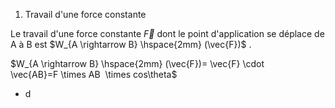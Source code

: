 1) Travail d'une force constante 





Le travail d'une force constante $\vec{F}$ dont le point d'application se déplace de A à B est $W_{A \rightarrow B} \hspace{2mm} (\vec{F})$ .

$W_{A \rightarrow B} \hspace{2mm} (\vec{F})= \vec{F} \cdot \vec{AB}=F \times AB  \times cos\theta$ 

- d
